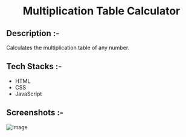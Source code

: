 # <p align="center">Multiplication Table Calculator</p>

## Description :-

Calculates the multiplication table of any number.

## Tech Stacks :-

- HTML
- CSS
- JavaScript

## Screenshots :-

![image](https://github.com/Rakesh9100/CalcDiverse/assets/73993775/1d695c5c-f94a-4df2-b2e6-48c0932ca4fd)
